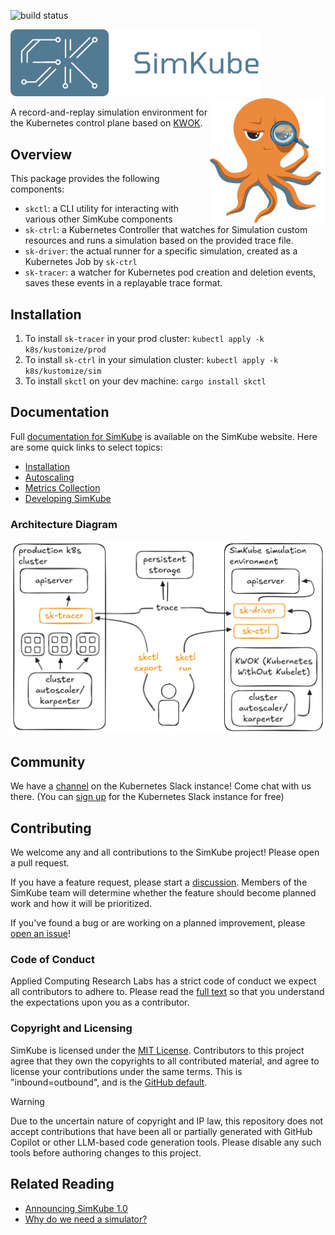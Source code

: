 <!--
project: SimKube
description: |
  A collection of tools for saving and replaying running "traces" of a Kubernetes cluster in a simulated environment
template: docs.html
-->

![build status](https://github.com/acrlabs/simkube/actions/workflows/verify.yml/badge.svg)

<img src="docs/images/logo_with_name.png" width=400 /><img src="docs/images/mascot-2024.png" height=200 align="right"/>

A record-and-replay simulation environment for the Kubernetes control plane based on [KWOK](https://kwok.sigs.k8s.io).

## Overview

This package provides the following components:

- `skctl`: a CLI utility for interacting with various other SimKube components
- `sk-ctrl`: a Kubernetes Controller that watches for Simulation custom resources and runs a simulation based on the
  provided trace file.
- `sk-driver`: the actual runner for a specific simulation, created as a Kubernetes Job by `sk-ctrl`
- `sk-tracer`: a watcher for Kubernetes pod creation and deletion events, saves these events in a replayable trace
  format.

## Installation

1. To install `sk-tracer` in your prod cluster: `kubectl apply -k k8s/kustomize/prod`
2. To install `sk-ctrl` in your simulation cluster: `kubectl apply -k k8s/kustomize/sim`
3. To install `skctl` on your dev machine: `cargo install skctl`

## Documentation

Full [documentation for SimKube](https://simkube.dev/documentation/) is available on the SimKube website.
Here are some quick links to select topics:

- [Installation](https://simkube.dev/simkube/docs/intro/installation/)
- [Autoscaling](https://simkube.dev/simkube/docs/adv/autoscaling/)
- [Metrics Collection](https://simkube.dev/simkube/docs/adv/metrics/)
- [Developing SimKube](https://simkube.dev/simkube/docs/dev/contributing/)

### Architecture Diagram

![architecture diagram of SimKube](docs/images/sk-overview.png)

## Community

We have a [channel](https://kubernetes.slack.com/archives/C07LTUB823Z) on the Kubernetes Slack instance!  Come chat with
us there.  (You can [sign up](https://communityinviter.com/apps/kubernetes/community) for the Kubernetes Slack instance
for free)

## Contributing

We welcome any and all contributions to the SimKube project!  Please open a pull request.

If you have a feature request, please start a [discussion](https://github.com/acrlabs/simkube/discussions).  Members of
the SimKube team will determine whether the feature should become planned work and how it will be prioritized.

If you've found a bug or are working on a planned improvement, please [open an
issue](https://github.com/acrlabs/simkube/issues)!

### Code of Conduct

Applied Computing Research Labs has a strict code of conduct we expect all contributors to adhere to.  Please read the
[full text](https://github.com/acrlabs/simkube/blob/master/CODE_OF_CONDUCT.md) so that you understand the expectations
upon you as a contributor.

### Copyright and Licensing

SimKube is licensed under the [MIT License](https://github.com/acrlabs/simkube/blob/master/LICENSE).  Contributors to
this project agree that they own the copyrights to all contributed material, and agree to license your contributions
under the same terms.  This is "inbound=outbound", and is the [GitHub
default](https://docs.github.com/en/site-policy/github-terms/github-terms-of-service#6-contributions-under-repository-license).

> [!WARNING]
> Due to the uncertain nature of copyright and IP law, this repository does not accept contributions that have been all
> or partially generated with GitHub Copilot or other LLM-based code generation tools.  Please disable any such tools
> before authoring changes to this project.

## Related Reading

- [Announcing SimKube 1.0](https://blog.appliedcomputing.io/p/announcing-simkube-v10)
- [Why do we need a simulator?](https://blog.appliedcomputing.io/p/simkube-part-1-why-do-we-need-a-simulator)
